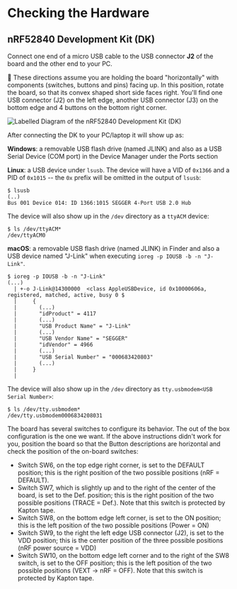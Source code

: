 # Checking the Hardware

## nRF52840 Development Kit (DK)

Connect one end of a micro USB cable to the USB connector **J2** of the board and the other end to your PC.

💬 These directions assume you are holding the board "horizontally" with components (switches, buttons and pins) facing up. In this position, rotate the board, so that its convex shaped short side faces right. You'll find one USB connector (J2) on the left edge, another USB connector (J3) on the bottom edge and 4 buttons on the bottom right corner.


![Labelled Diagram of the nRF52840 Development Kit (DK)](img/dk_labelled.jpg)

After connecting the DK to your PC/laptop it will show up as:

**Windows**: a removable USB flash drive (named JLINK) and also as a USB Serial Device (COM port) in the Device Manager under the Ports section

**Linux**: a USB device under `lsusb`. The device will have a VID of `0x1366` and a PID of `0x1015`  -- the `0x` prefix will be omitted in the output of `lsusb`:

``` console
$ lsusb
(..)
Bus 001 Device 014: ID 1366:1015 SEGGER 4-Port USB 2.0 Hub
```

The device will also show up in the `/dev` directory as a `ttyACM` device:

``` console
$ ls /dev/ttyACM*
/dev/ttyACM0
```

**macOS**: a removable USB flash drive (named JLINK) in Finder and also a USB device named "J-Link" when executing `ioreg -p IOUSB -b -n "J-Link"`.

``` console
$ ioreg -p IOUSB -b -n "J-Link"
(...)
  | +-o J-Link@14300000  <class AppleUSBDevice, id 0x10000606a, registered, matched, active, busy 0 $
  |     {
  |       (...)
  |       "idProduct" = 4117
  |       (...)
  |       "USB Product Name" = "J-Link"
  |       (...)
  |       "USB Vendor Name" = "SEGGER"
  |       "idVendor" = 4966
  |       (...)
  |       "USB Serial Number" = "000683420803"
  |       (...)
  |     }
  |
```

The device will also show up in the `/dev` directory as `tty.usbmodem<USB Serial Number>`:

``` console
$ ls /dev/tty.usbmodem*
/dev/tty.usbmodem0006834208031
```

The board has several switches to configure its behavior. The out of the box configuration is the one we want. If the above instructions didn't work for you, position the board so that the Button descriptions are horizontal and check the position of the on-board switches:

- Switch SW6, on the top edge right corner, is set to the DEFAULT position; this is the right position of the two possible positions (nRF = DEFAULT).
- Switch SW7, which is slightly up and to the right of the center of the board, is set to the Def. position; this is the right position of the two possible positions (TRACE = Def.). Note that this switch is protected by Kapton tape.
- Switch SW8, on the bottom edge left corner, is set to the ON position; this is the left position of the two possible positions (Power = ON)
- Switch SW9, to the right the left edge USB connector (J2), is set to the VDD position; this is the center position of the three possible positions (nRF power source = VDD)
- Switch SW10, on the bottom edge left corner and to the right of the SW8 switch, is set to the OFF position; this is the left position of the two possible positions (VEXT -> nRF = OFF). Note that this switch is protected by Kapton tape.
